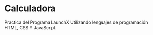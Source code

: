 # Calculadora
 Practica del Programa LaunchX Utilizando lenguajes de programación HTML, CSS Y JavaScript.
